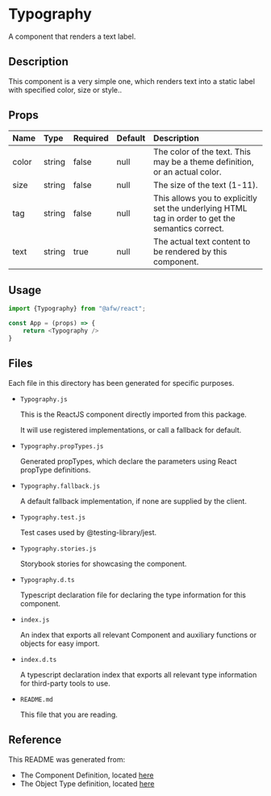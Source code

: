 # Typography

A component that renders a text label.

## Description
This component is a very simple one, which renders text into a static label with specified color, size or style..

## Props
| Name | Type | Required | Default | Description |
|:----------|:----------|:----|:------------|:------------|
|color|string|false|null|The color of the text. This may be a theme definition, or an actual color.|
|size|string|false|null|The size of the text (1-11).|
|tag|string|false|null|This allows you to explicitly set the underlying HTML tag in order to get the semantics correct.|
|text|string|true|null|The actual text content to be rendered by this component.|

## Usage
```js
import {Typography} from "@afw/react";

const App = (props) => {
    return <Typography />
}
```

## Files
Each file in this directory has been generated for specific purposes.
 * `Typography.js`

   This is the ReactJS component directly imported from this package.

   It will use registered implementations, or call a fallback for default.
 * `Typography.propTypes.js`

   Generated propTypes, which declare the parameters using React propType definitions.

 * `Typography.fallback.js`

   A default fallback implementation, if none are supplied by the client.

 * `Typography.test.js`

   Test cases used by @testing-library/jest.

 * `Typography.stories.js`

   Storybook stories for showcasing the component.

 * `Typography.d.ts`

   Typescript declaration file for declaring the type information for this component.

 * `index.js`

   An index that exports all relevant Component and auxiliary functions or objects for easy import.

 * `index.d.ts`

   A typescript declaration index that exports all relevant type information for third-party tools to use.

 * `README.md`

   This file that you are reading.

## Reference
This README was generated from:
  * The Component Definition, located [here](/src/afw_components/generate/objects/_AdaptiveLayoutComponentType_/Typography.json)
  * The Object Type definition, located [here](/src/afw_components/generate/objects/_AdaptiveObjectType_/_AdaptiveLayoutComponentType_Typography.json)


